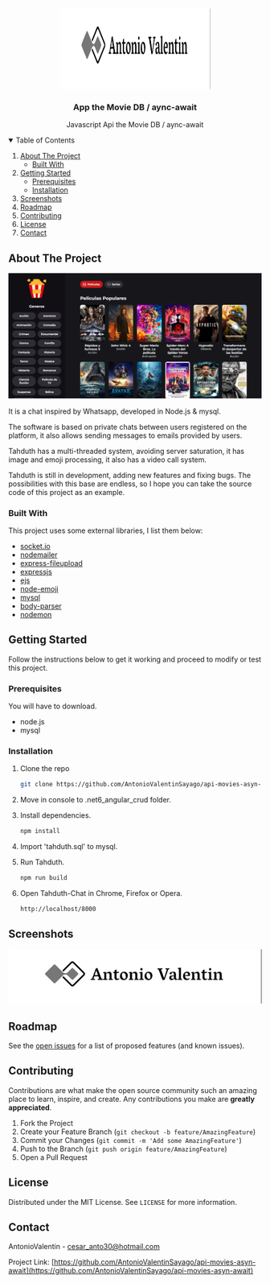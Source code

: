 <!-- HEADER -->
<br />
<p align="center">
 <a href="https://github.com/AntonioValentinSayago/.net6_angular_crud">
    <img src="img/antonioValentin.png" alt="Logo" width="300px" height="160">
 </a>

  <h3 align="center">App the Movie DB / aync-await</h3>

  <p align="center">
    Javascript Api the Movie DB / aync-await
    <br />
  </p>
</p>

<!-- TABLE OF CONTENTS -->
<details open="open">
  <summary>Table of Contents</summary>
  <ol>
    <li>
      <a href="#about-the-project">About The Project</a>
      <ul>
        <li><a href="#built-with">Built With</a></li>
      </ul>
    </li>
    <li>
      <a href="#getting-started">Getting Started</a>
      <ul>
        <li><a href="#prerequisites">Prerequisites</a></li>
        <li><a href="#installation">Installation</a></li>
      </ul>
    </li>
    <li><a href="#screenshots">Screenshots</a></li>
    <li><a href="#roadmap">Roadmap</a></li>
    <li><a href="#contributing">Contributing</a></li>
    <li><a href="#license">License</a></li>
    <li><a href="#contact">Contact</a></li>
  </ol>
</details>


<!-- ABOUT THE PROJECT -->
## About The Project

[![Product Name Screen Shot][screenshot]](https://github.com/AntonioValentinSayago/.net6_angular_crud)

It is a chat inspired by Whatsapp, developed in Node.js & mysql.

The software is based on private chats between users registered on the platform, it also allows sending messages to emails provided by users.

Tahduth has a multi-threaded system, avoiding server saturation, it has image and emoji processing, it also has a video call system.

Tahduth is still in development, adding new features and fixing bugs. The possibilities with this base are endless, so I hope you can take the source code of this project as an example.

### Built With

This project uses some external libraries, I list them below:
* [socket.io](https://socket.io/)
* [nodemailer](https://nodemailer.com/about/)
* [express-fileupload](https://www.npmjs.com/package/express-fileupload)
* [expressjs](http://expressjs.com/)
* [ejs](https://www.npmjs.com/package/ejs)
* [node-emoji](https://www.npmjs.com/package/node-emoji)
* [mysql](https://www.npmjs.com/package/mysql)
* [body-parser](https://www.npmjs.com/package/body-parser)
* [nodemon](https://www.npmjs.com/package/nodemon)



<!-- GETTING STARTED -->
## Getting Started

Follow the instructions below to get it working and proceed to modify or test this project.

### Prerequisites

You will have to download.
* node.js
* mysql


### Installation

1. Clone the repo
   ```sh
   git clone https://github.com/AntonioValentinSayago/api-movies-asyn-await
   ```
2. Move in console to .net6_angular_crud folder.

3. Install dependencies.
   ```sh
   npm install
   ```

4. Import 'tahduth.sql' to mysql.

5. Run Tahduth.
   ```sh
   npm run build
   ```

6. Open Tahduth-Chat in Chrome, Firefox or Opera.
   ```sh
   http://localhost/8000
   ```


## Screenshots
![Product Name Screen Shot][screenshot01]


<!-- ROADMAP -->
## Roadmap

See the [open issues](https://github.com/AntonioValentinSayago/api-movies-asyn-await) for a list of proposed features (and known issues).



<!-- CONTRIBUTING -->
## Contributing

Contributions are what make the open source community such an amazing place to learn, inspire, and create. Any contributions you make are **greatly appreciated**.

1. Fork the Project
2. Create your Feature Branch (`git checkout -b feature/AmazingFeature`)
3. Commit your Changes (`git commit -m 'Add some AmazingFeature'`)
4. Push to the Branch (`git push origin feature/AmazingFeature`)
5. Open a Pull Request



<!-- LICENSE -->
## License

Distributed under the MIT License. See `LICENSE` for more information.



<!-- CONTACT -->
## Contact

AntonioValentin - cesar_anto30@hotmail.com

Project Link: [https://github.com/AntonioValentinSayago/api-movies-asyn-await](https://github.com/AntonioValentinSayago/api-movies-asyn-await)




<!-- MARKDOWN LINKS & IMAGES -->
[screenshot]: img/demo.png
[screenshot01]: img/antonioValentin.png